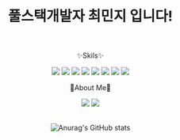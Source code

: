 <div align=center>
<h1>풀스택개발자 최민지 입니다!</h1>

<br><br>
✨Skils✨


<img src="https://img.shields.io/badge/Node.js-339933?style=flat-square&logo=Node.js&logoColor=white"/> <img src="https://img.shields.io/badge/JavaScript-F7DF1E?style=flat-square&logo=JavaScript&logoColor=white"/> <img src="https://img.shields.io/badge/AmazonEC2-FF9900?style=flat-square&logo=AmazonEC2&logoColor=white"/> <img src="https://img.shields.io/badge/Java-007396?style=flat-square&logo=Java&logoColor=white"/> <img src="https://img.shields.io/badge/Spring Boot-6DB33F?style=flat-square&logo=Spring Boot&logoColor=white"/> <img src="https://img.shields.io/badge/Vue.js-4FC08D?style=flat-square&logo=Vue.js&logoColor=white"/> <img src="https://img.shields.io/badge/React-61DAFB?style=flat-square&logo=React&logoColor=white"/> <img src="https://img.shields.io/badge/Linux-FCC624?style=flat-square&logo=Linux&logoColor=white"/>

🎁About Me🎁

<a href="https://www.notion.so/PROGRAMMER-a3ec34e731664d11b9ec38bb46bd7e5b/"><img src="https://img.shields.io/badge/Notion-000000?style=flat-square&logo=Notion&logoColor=white&link=https://www.notion.so/PROGRAMMER-a3ec34e731664d11b9ec38bb46bd7e5b"></a>
<img src="https://img.shields.io/badge/My tech blog-A9BCF5?style=flat-square&logo=GitHub Sponsors&logoColor=white&link=https://www.notion.so/PROGRAMMER-a3ec34e731664d11b9ec38bb46bd7e5b"/></a>
<br><br>
<!--
**minji856/minji856** is a ✨ _special_ ✨ repository because its `README.md` (this file) appears on your GitHub profile.

Here are some ideas to get you started:

- 🔭 I’m currently working on ...
- 🌱 I’m currently learning ...
- 👯 I’m looking to collaborate on ...
- 🤔 I’m looking for help with ...
- 💬 Ask me about ...
- 📫 How to reach me: ...
- 😄 Pronouns: ...
- ⚡ Fun fact: ...
-->
![Anurag's GitHub stats](https://github-readme-stats.vercel.app/api?username=minji856&show_icons=true&theme=radical)


</div>

